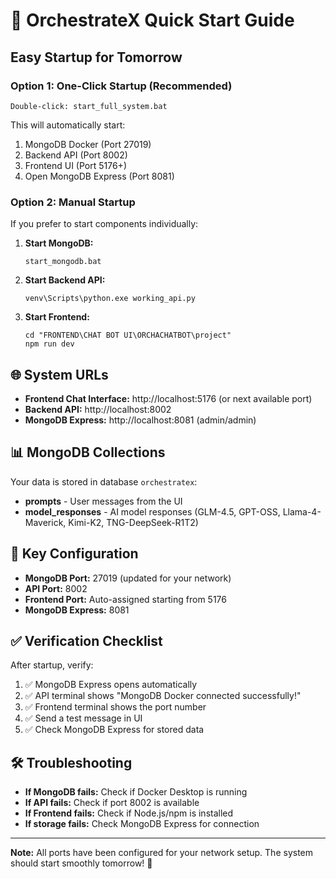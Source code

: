# 🚀 OrchestrateX Quick Start Guide

## Easy Startup for Tomorrow

### Option 1: One-Click Startup (Recommended)
```
Double-click: start_full_system.bat
```
This will automatically start:
1. MongoDB Docker (Port 27019)
2. Backend API (Port 8002) 
3. Frontend UI (Port 5176+)
4. Open MongoDB Express (Port 8081)

### Option 2: Manual Startup
If you prefer to start components individually:

1. **Start MongoDB:**
   ```
   start_mongodb.bat
   ```

2. **Start Backend API:**
   ```
   venv\Scripts\python.exe working_api.py
   ```

3. **Start Frontend:**
   ```
   cd "FRONTEND\CHAT BOT UI\ORCHACHATBOT\project"
   npm run dev
   ```

## 🌐 System URLs

- **Frontend Chat Interface:** http://localhost:5176 (or next available port)
- **Backend API:** http://localhost:8002  
- **MongoDB Express:** http://localhost:8081 (admin/admin)

## 📊 MongoDB Collections

Your data is stored in database `orchestratex`:
- **prompts** - User messages from the UI
- **model_responses** - AI model responses (GLM-4.5, GPT-OSS, Llama-4-Maverick, Kimi-K2, TNG-DeepSeek-R1T2)

## 🔧 Key Configuration

- **MongoDB Port:** 27019 (updated for your network)
- **API Port:** 8002
- **Frontend Port:** Auto-assigned starting from 5176
- **MongoDB Express:** 8081

## ✅ Verification Checklist

After startup, verify:
1. ✅ MongoDB Express opens automatically
2. ✅ API terminal shows "MongoDB Docker connected successfully!"
3. ✅ Frontend terminal shows the port number
4. ✅ Send a test message in UI
5. ✅ Check MongoDB Express for stored data

## 🛠️ Troubleshooting

- **If MongoDB fails:** Check if Docker Desktop is running
- **If API fails:** Check if port 8002 is available
- **If Frontend fails:** Check if Node.js/npm is installed
- **If storage fails:** Check MongoDB Express for connection

---
**Note:** All ports have been configured for your network setup. The system should start smoothly tomorrow! 🎯
